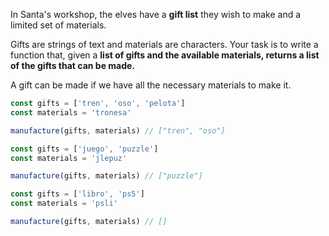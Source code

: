 In Santa's workshop, the elves have a **gift list** they wish to make and a limited set of materials.

Gifts are strings of text and materials are characters. Your task is to write a function that, given a **list of gifts and the available materials, returns a list of the gifts that can be made.**

A gift can be made if we have all the necessary materials to make it.

```typescript
const gifts = ['tren', 'oso', 'pelota']
const materials = 'tronesa'

manufacture(gifts, materials) // ["tren", "oso"]

const gifts = ['juego', 'puzzle']
const materials = 'jlepuz'

manufacture(gifts, materials) // ["puzzle"]

const gifts = ['libro', 'ps5']
const materials = 'psli'

manufacture(gifts, materials) // []
```